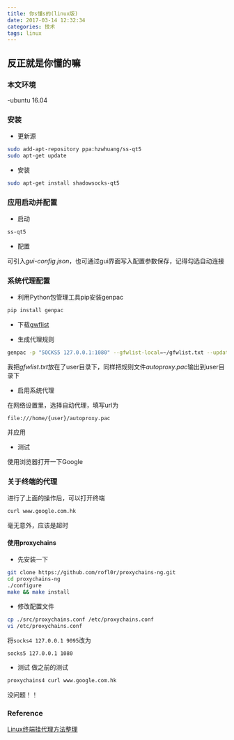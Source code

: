 ```yaml
---
title: 你s懂s的(linux版)
date: 2017-03-14 12:32:34
categories: 技术
tags: linux
---
```


## 反正就是你懂的嘛

### 本文环境

-ubuntu 16.04

### 安装

- 更新源
```bash
sudo add-apt-repository ppa:hzwhuang/ss-qt5
sudo apt-get update
```
- 安装
```bash
sudo apt-get install shadowsocks-qt5
```

<!--more-->

### 应用启动并配置

- 启动
```bash
ss-qt5
```

- 配置

可引入*gui-config.json*，也可通过gui界面写入配置参数保存，记得勾选自动连接

### 系统代理配置

- 利用Python包管理工具pip安装genpac
```bash
pip install genpac
```
- 下载[gwflist](https://github.com/JinnLynn/GenPAC/blob/master/test/gfwlist.txt)

- 生成代理规则
```bash
genpac -p "SOCKS5 127.0.0.1:1080" --gfwlist-local=~/gfwlist.txt --update-gfwlist-local -o ~/autoproxy.pac
```
我把*gfwlist.txt*放在了user目录下，同样把规则文件*autoproxy.pac*输出到user目录下

- 启用系统代理

在网络设置里，选择自动代理，填写url为
```
file:///home/{user}/autoproxy.pac
```
并应用

- 测试

使用浏览器打开一下Google

### 关于终端的代理

进行了上面的操作后，可以打开终端
```bash
curl www.google.com.hk
```
毫无意外，应该是超时

#### 使用proxychains

- 先安装一下
```bash
git clone https://github.com/rofl0r/proxychains-ng.git
cd proxychains-ng
./configure
make && make install
```

- 修改配置文件

```bash
cp ./src/proxychains.conf /etc/proxychains.conf
vi /etc/proxychains.conf
```
将```socks4 127.0.0.1 9095```改为

```
socks5 127.0.0.1 1080
```

- 测试
做之前的测试
```bash
proxychains4 curl www.google.com.hk
```
没问题！！

### Reference

[Linux终端挂代理方法整理](http://www.jianshu.com/p/8e7d7f57bf59)
